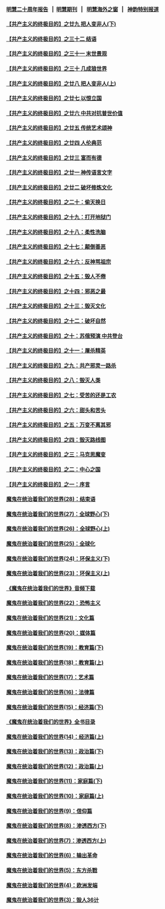 #### [明慧二十周年报告](https://github.com/gfw-breaker/mh-reports/blob/master/README.md?t=07220321) &nbsp;&nbsp;|&nbsp;&nbsp;[明慧期刊](https://github.com/gfw-breaker/mh-qikan) &nbsp;&nbsp;|&nbsp;&nbsp; [明慧海外之窗](https://github.com/gfw-breaker/mh-news/blob/master/README.md?t=07220321) &nbsp;&nbsp;|&nbsp;&nbsp; [神韵特别报道](https://github.com/gfw-breaker/mh-news/blob/master/shenyun.md?t=07220321) 

#### [【共产主义的终极目的】之廿九 把人变非人(下)](../pages/nsc422/n11344140.md?t=07220321) 

#### [【共产主义的终极目的】之三十二 结语](../pages/nsc422/n11360535.md?t=07220321) 

#### [【共产主义的终极目的】之三十一 末世景观](../pages/nsc422/n11351129.md?t=07220321) 

#### [【共产主义的终极目的】之三十 几成狼世界](../pages/nsc422/n11348280.md?t=07220321) 

#### [【共产主义的终极目的】之廿八 把人变非人(上)](../pages/nsc422/n11340492.md?t=07220321) 

#### [【共产主义的终极目的】之廿七 以恨立国](../pages/nsc422/n11336944.md?t=07220321) 

#### [【共产主义的终极目的】之廿六 中共对抗普世价值](../pages/nsc422/n11324785.md?t=07220321) 

#### [【共产主义的终极目的】之廿五 传统艺术颂神](../pages/nsc422/n11296396.md?t=07220321) 

#### [【共产主义的终极目的】之廿四 人伦典范](../pages/nsc422/n11296397.md?t=07220321) 

#### [【共产主义的终极目的】之廿三 富而有德](../pages/nsc422/n11283598.md?t=07220321) 

#### [【共产主义的终极目的】之廿一 神传语言文字](../pages/nsc422/n11263265.md?t=07220321) 

#### [【共产主义的终极目的】之廿二 破坏修炼文化](../pages/nsc422/n11245728.md?t=07220321) 

#### [【共产主义的终极目的】之二十：偷天换日](../pages/nsc422/n11238846.md?t=07220321) 

#### [【共产主义的终极目的】之十九：打开地狱门](../pages/nsc422/n11206376.md?t=07220321) 

#### [【共产主义的终极目的】之十八：柔性洗脑](../pages/nsc422/n11199994.md?t=07220321) 

#### [【共产主义的终极目的】之十七：颠倒善恶](../pages/nsc422/n11179782.md?t=07220321) 

#### [【共产主义的终极目的】之十六：反神骂祖宗](../pages/nsc422/n11166798.md?t=07220321) 

#### [【共产主义的终极目的】之十五：毁人不倦](../pages/nsc422/n11166792.md?t=07220321) 

#### [【共产主义的终极目的】之十四：邪恶之最](../pages/nsc422/n11150249.md?t=07220321) 

#### [【共产主义的终极目的】之十三：毁灭文化](../pages/nsc422/n11135227.md?t=07220321) 

#### [【共产主义的终极目的】之十二：破坏自然](../pages/nsc422/n11135214.md?t=07220321) 

#### [【共产主义的终极目的】之十：苏俄预演 中共登台](../pages/nsc422/n11118424.md?t=07220321) 

#### [【共产主义的终极目的】之十一：屠杀精英](../pages/nsc422/n11118442.md?t=07220321) 

#### [【共产主义的终极目的】之九：共产邪灵一路杀](../pages/nsc422/n11114139.md?t=07220321) 

#### [【共产主义的终极目的】之八：毁灭人类](../pages/nsc422/n11108503.md?t=07220321) 

#### [【共产主义的终极目的】之七：受苦的还是工农](../pages/nsc422/n11101809.md?t=07220321) 

#### [【共产主义的终极目的】之六：甜头和苦头](../pages/nsc422/n11096971.md?t=07220321) 

#### [【共产主义的终极目的】之五：万变不离其邪](../pages/nsc422/n11091285.md?t=07220321) 

#### [【共产主义的终极目的】之四：毁灭路线图](../pages/nsc422/n11086284.md?t=07220321) 

#### [【共产主义的终极目的】之三：马克思魔变](../pages/nsc422/n11061941.md?t=07220321) 

#### [【共产主义的终极目的】之二：中心之国](../pages/nsc422/n11047728.md?t=07220321) 

#### [【共产主义的终极目的】之一：序言](../pages/nsc422/n11086077.md?t=07220321) 

#### [魔鬼在统治着我们的世界(28)：结束语](../pages/nsc422/n10936246.md?t=07220321) 

#### [魔鬼在统治着我们的世界(27)：全球野心(下)](../pages/nsc422/n10928319.md?t=07220321) 

#### [魔鬼在统治着我们的世界(26)：全球野心(上)](../pages/nsc422/n10900318.md?t=07220321) 

#### [魔鬼在统治着我们的世界(25)：全球化](../pages/nsc422/n10788205.md?t=07220321) 

#### [魔鬼在统治着我们的世界(24)：环保主义(下)](../pages/nsc422/n10695307.md?t=07220321) 

#### [魔鬼在统治着我们的世界(23)：环保主义(上)](../pages/nsc422/n10688613.md?t=07220321) 

#### [《魔鬼在统治着我们的世界》音频下载](../pages/nsc422/n10635553.md?t=07220321) 

#### [魔鬼在统治着我们的世界(22)：恐怖主义](../pages/nsc422/n10614727.md?t=07220321) 

#### [魔鬼在统治着我们的世界(21)：文化篇](../pages/nsc422/n10597706.md?t=07220321) 

#### [魔鬼在统治着我们的世界(20)：媒体篇](../pages/nsc422/n10586579.md?t=07220321) 

#### [魔鬼在统治着我们的世界(19)：教育篇(下)](../pages/nsc422/n10564808.md?t=07220321) 

#### [魔鬼在统治着我们的世界(18)：教育篇(上)](../pages/nsc422/n10526970.md?t=07220321) 

#### [魔鬼在统治着我们的世界(17)：艺术篇](../pages/nsc422/n10499093.md?t=07220321) 

#### [魔鬼在统治着我们的世界(16)：法律篇](../pages/nsc422/n10485969.md?t=07220321) 

#### [魔鬼在统治着我们的世界(15)：经济篇(下)](../pages/nsc422/n10469975.md?t=07220321) 

#### [《魔鬼在统治着我们的世界》全书目录](../pages/nsc422/n10464261.md?t=07220321) 

#### [魔鬼在统治着我们的世界(14)：经济篇(上)](../pages/nsc422/n10457370.md?t=07220321) 

#### [魔鬼在统治着我们的世界(13)：政治篇(下)](../pages/nsc422/n10448270.md?t=07220321) 

#### [魔鬼在统治着我们的世界(12)：政治篇(上)](../pages/nsc422/n10444576.md?t=07220321) 

#### [魔鬼在统治着我们的世界(11)：家庭篇(下)](../pages/nsc422/n10440961.md?t=07220321) 

#### [魔鬼在统治着我们的世界(10)：家庭篇(上)](../pages/nsc422/n10435448.md?t=07220321) 

#### [魔鬼在统治着我们的世界(9)：信仰篇](../pages/nsc422/n10432159.md?t=07220321) 

#### [魔鬼在统治着我们的世界(8)：渗透西方(下)](../pages/nsc422/n10429603.md?t=07220321) 

#### [魔鬼在统治着我们的世界(7)：渗透西方(上)](../pages/nsc422/n10426013.md?t=07220321) 

#### [魔鬼在统治着我们的世界(6)：输出革命](../pages/nsc422/n10421536.md?t=07220321) 

#### [魔鬼在统治着我们的世界(5)：东方杀戮](../pages/nsc422/n10417707.md?t=07220321) 

#### [魔鬼在统治着我们的世界(4)：欧洲发端](../pages/nsc422/n10414890.md?t=07220321) 

#### [魔鬼在统治着我们的世界(3)：毁人36计](../pages/nsc422/n10411583.md?t=07220321) 

